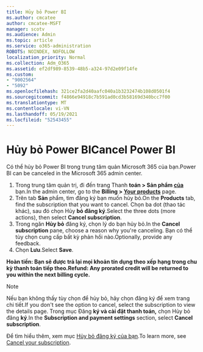 ```yaml
---
title: Hủy bỏ Power BI
ms.author: cmcatee
author: cmcatee-MSFT
manager: scotv
ms.audience: Admin
ms.topic: article
ms.service: o365-administration
ROBOTS: NOINDEX, NOFOLLOW
localization_priority: Normal
ms.collection: Adm_O365
ms.assetid: ef2df989-8539-48b5-a324-97d2e09f14fe
ms.custom:
- "9002564"
- "5092"
ms.openlocfilehash: 321ce2fa2d40aafc040a1b3232474b108d0501f4
ms.sourcegitcommit: f4866e94918c7b591ad0cd3b58169d340bcc7f00
ms.translationtype: MT
ms.contentlocale: vi-VN
ms.lasthandoff: 05/19/2021
ms.locfileid: "52543455"
---
```

# <a name="cancel-power-bi"></a><span data-ttu-id="36140-102">Hủy bỏ Power BI</span><span class="sxs-lookup"><span data-stu-id="36140-102">Cancel Power BI</span></span>

<span data-ttu-id="36140-103">Có thể hủy bỏ Power BI trong trung tâm quản Microsoft 365 của bạn.</span><span class="sxs-lookup"><span data-stu-id="36140-103">Power BI can be canceled in the Microsoft 365 admin center.</span></span>

1. <span data-ttu-id="36140-104">Trong trung tâm quản trị, đi đến trang Thanh **toán > Sản phẩm [của](https://go.microsoft.com/fwlink/p/?linkid=842054)** bạn.</span><span class="sxs-lookup"><span data-stu-id="36140-104">In the admin center, go to the **Billing > [Your products](https://go.microsoft.com/fwlink/p/?linkid=842054)** page.</span></span>
2. <span data-ttu-id="36140-105">Trên tab **Sản** phẩm, tìm đăng ký bạn muốn hủy bỏ.</span><span class="sxs-lookup"><span data-stu-id="36140-105">On the **Products** tab, find the subscription that you want to cancel.</span></span> <span data-ttu-id="36140-106">Chọn ba dot (thao tác khác), sau đó chọn Hủy **bỏ đăng ký**.</span><span class="sxs-lookup"><span data-stu-id="36140-106">Select the three dots (more actions), then select **Cancel subscription**.</span></span>
3. <span data-ttu-id="36140-107">Trong ngăn **Hủy bỏ** đăng ký, chọn lý do bạn hủy bỏ.</span><span class="sxs-lookup"><span data-stu-id="36140-107">In the **Cancel subscription** pane, choose a reason why you're canceling.</span></span> <span data-ttu-id="36140-108">Bạn có thể tùy chọn cung cấp bất kỳ phản hồi nào.</span><span class="sxs-lookup"><span data-stu-id="36140-108">Optionally, provide any feedback.</span></span>
4. <span data-ttu-id="36140-109">Chọn **Lưu**.</span><span class="sxs-lookup"><span data-stu-id="36140-109">Select **Save**.</span></span>

<span data-ttu-id="36140-110">**Hoàn tiền: Bạn sẽ được trả lại mọi khoản tín dụng theo xếp hạng trong chu kỳ thanh toán tiếp theo.**</span><span class="sxs-lookup"><span data-stu-id="36140-110">**Refund: Any prorated credit will be returned to you within the next billing cycle.**</span></span>

> [!NOTE]
> <span data-ttu-id="36140-111">Nếu bạn không thấy tùy chọn để hủy bỏ, hãy chọn đăng ký để xem trang chi tiết.</span><span class="sxs-lookup"><span data-stu-id="36140-111">If you don't see the option to cancel, select the subscription to view the details page.</span></span> <span data-ttu-id="36140-112">Trong mục Đăng **ký và cài đặt thanh toán,** chọn Hủy bỏ đăng **ký**.</span><span class="sxs-lookup"><span data-stu-id="36140-112">In the **Subscription and payment settings** section, select **Cancel subscription**.</span></span>

<span data-ttu-id="36140-113">Để tìm hiểu thêm, xem mục [Hủy bỏ đăng ký của bạn](/microsoft-365/commerce/subscriptions/cancel-your-subscription).</span><span class="sxs-lookup"><span data-stu-id="36140-113">To learn more, see [Cancel your subscription](/microsoft-365/commerce/subscriptions/cancel-your-subscription).</span></span>